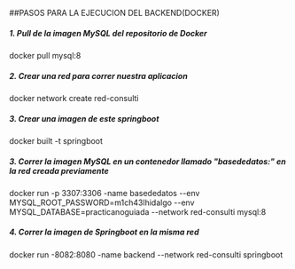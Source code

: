 ##PASOS PARA LA EJECUCION DEL BACKEND(DOCKER)
##### 1. Pull de la imagen MySQL del repositorio de Docker
docker pull mysql:8
##### 2. Crear una red para correr nuestra aplicacion
docker network create red-consulti
##### 3. Crear una imagen de este springboot
docker built -t springboot
##### 3. Correr la imagen MySQL en un contenedor llamado "basededatos:" en la red creada previamente
docker run -p 3307:3306 -name basededatos --env MYSQL_ROOT_PASSWORD=m1ch43lhidalgo --env MYSQL_DATABASE=practicanoguiada --network red-consulti mysql:8
##### 4. Correr la imagen de Springboot en la misma red
docker run -8082:8080 -name backend --network red-consulti springboot
